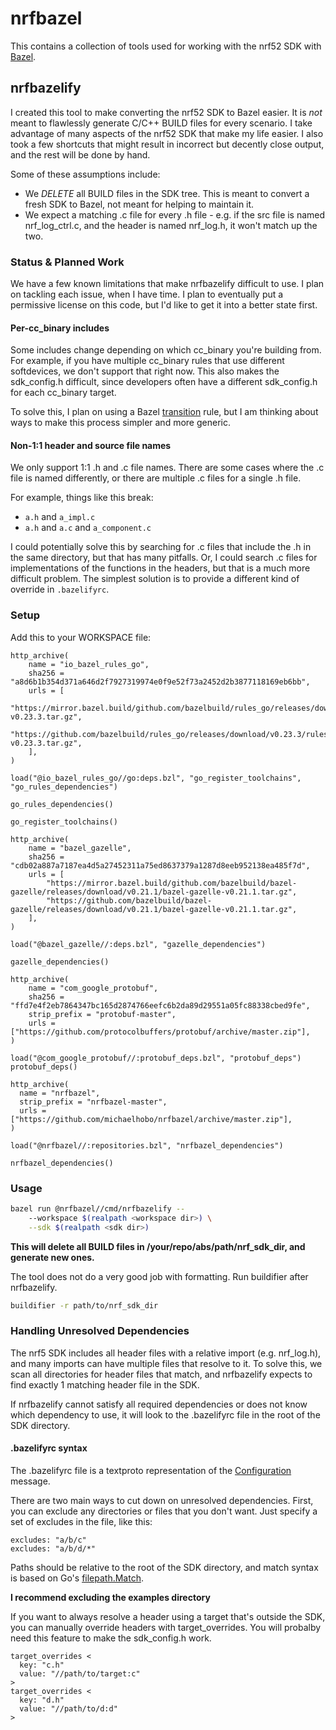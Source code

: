 # nrfbazel

This contains a collection of tools used for working with the nrf52 SDK with 
[Bazel](https://bazel.build).

## nrfbazelify

I created this tool to make converting the nrf52 SDK to Bazel easier. It is
*not* meant to flawlessly generate C/C++ BUILD files for every scenario. I 
take advantage of many aspects of the nrf52 SDK that make my life easier. 
I also took a few shortcuts that might result in incorrect but decently close
output, and the rest will be done by hand.

Some of these assumptions include:

* We *DELETE* all BUILD files in the SDK tree. This is meant to convert a 
  fresh SDK to Bazel, not meant for helping to maintain it.
* We expect a matching .c file for every .h file - e.g. if the src file is
  named nrf_log_ctrl.c, and the header is named nrf_log.h, it won't match up the
  two.

### Status & Planned Work

We have a few known limitations that make nrfbazelify difficult to use. I plan
on tackling each issue, when I have time. I plan to eventually put a permissive
license on this code, but I'd like to get it into a better state first.

#### Per-cc_binary includes

Some includes change depending on which cc_binary you're building from. For
example, if you have multiple cc_binary rules that use different softdevices,
we don't support that right now. This also makes the sdk_config.h difficult,
since developers often have a different sdk_config.h for each cc_binary target.

To solve this, I plan on using a Bazel
[transition](https://docs.bazel.build/versions/master/skylark/lib/transition.html)
rule, but I am thinking about ways to make this process simpler and more
generic.

#### Non-1:1 header and source file names

We only support 1:1 .h and .c file names. There are some cases where the .c
file is named differently, or there are multiple .c files for a single .h file.

For example, things like this break:

* `a.h` and `a_impl.c`
* `a.h` and `a.c` and `a_component.c`

I could potentially solve this by searching for .c files that include the .h in
the same directory, but that has many pitfalls. Or, I could search .c files for
implementations of the functions in the headers, but that is a much more
difficult problem. The simplest solution is to provide a different kind of
override in `.bazelifyrc`.

### Setup

Add this to your WORKSPACE file:

```bzl
http_archive(
    name = "io_bazel_rules_go",
    sha256 = "a8d6b1b354d371a646d2f7927319974e0f9e52f73a2452d2b3877118169eb6bb",
    urls = [
        "https://mirror.bazel.build/github.com/bazelbuild/rules_go/releases/download/v0.23.3/rules_go-v0.23.3.tar.gz",
        "https://github.com/bazelbuild/rules_go/releases/download/v0.23.3/rules_go-v0.23.3.tar.gz",
    ],
)

load("@io_bazel_rules_go//go:deps.bzl", "go_register_toolchains", "go_rules_dependencies")

go_rules_dependencies()

go_register_toolchains()

http_archive(
    name = "bazel_gazelle",
    sha256 = "cdb02a887a7187ea4d5a27452311a75ed8637379a1287d8eeb952138ea485f7d",
    urls = [
        "https://mirror.bazel.build/github.com/bazelbuild/bazel-gazelle/releases/download/v0.21.1/bazel-gazelle-v0.21.1.tar.gz",
        "https://github.com/bazelbuild/bazel-gazelle/releases/download/v0.21.1/bazel-gazelle-v0.21.1.tar.gz",
    ],
)

load("@bazel_gazelle//:deps.bzl", "gazelle_dependencies")

gazelle_dependencies()

http_archive(
    name = "com_google_protobuf",
    sha256 = "ffd7e4f2eb7864347bc165d2874766eefc6b2da89d29551a05fc88338cbed9fe",
    strip_prefix = "protobuf-master",
    urls = ["https://github.com/protocolbuffers/protobuf/archive/master.zip"],
)

load("@com_google_protobuf//:protobuf_deps.bzl", "protobuf_deps")
protobuf_deps()

http_archive(
  name = "nrfbazel",
  strip_prefix = "nrfbazel-master",
  urls = ["https://github.com/michaelhobo/nrfbazel/archive/master.zip"],
)

load("@nrfbazel//:repositories.bzl", "nrfbazel_dependencies")

nrfbazel_dependencies()
```

### Usage

```bash
bazel run @nrfbazel//cmd/nrfbazelify --
    --workspace $(realpath <workspace dir>) \
    --sdk $(realpath <sdk dir>)
```

**This will delete all BUILD files in /your/repo/abs/path/nrf_sdk_dir, and generate new ones.**

The tool does not do a very good job with formatting. Run buildifier after
nrfbazelify.

```bash
buildifier -r path/to/nrf_sdk_dir
```

### Handling Unresolved Dependencies

The nrf5 SDK includes all header files with a relative import (e.g. nrf_log.h),
and many imports can have multiple files that resolve to it. To solve this, we
scan all directories for header files that match, and nrfbazelify expects to
find exactly 1 matching header file in the SDK.

If nrfbazelify cannot satisfy all required dependencies or does not know which
dependency to use, it will look to the .bazelifyrc file in the root of the
SDK directory.

#### .bazelifyrc syntax

The .bazelifyrc file is a textproto representation of the
[Configuration](bazelifyrc/bazelifyrc.proto) message. 

There are two main ways to cut down on unresolved dependencies. First, you can
exclude any directories or files that you don't want. Just specify a set of
excludes in the file, like this:

```
excludes: "a/b/c"
excludes: "a/b/d/*"
```

Paths should be relative to the root of the SDK directory, and match syntax is
based on Go's [filepath.Match](https://golang.org/pkg/path/filepath/#Match).

**I recommend excluding the examples directory**

If you want to always resolve a header using a target that's outside the SDK,
you can manually override headers with target_overrides. You will probalby need
this feature to make the sdk_config.h work.

```
target_overrides <
  key: "c.h"
  value: "//path/to/target:c"
>
target_overrides <
  key: "d.h"
  value: "//path/to/d:d"
>
```